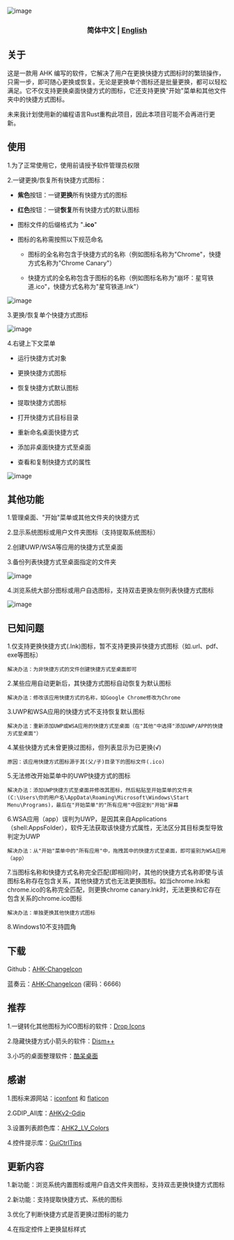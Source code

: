 ![image](https://github.com/iKineticate/AHK-ChangeIcon/blob/main/intro-images/homepage.png)

<h3 align="center"> 简体中文 | <a href='./README-en_US.md'>English</a></h3>

## 关于

这是一款用 AHK 编写的软件，它解决了用户在更换快捷方式图标时的繁琐操作，只需一步，即可随心更换或恢复。无论是更换单个图标还是批量更换，都可以轻松满足。它不仅支持更换桌面快捷方式的图标，它还支持更换"开始"菜单和其他文件夹中的快捷方式图标。

未来我计划使用新的编程语言Rust重构此项目，因此本项目可能不会再进行更新。

## 使用

1.为了正常使用它，使用前请授予软件管理员权限

2.一键更换/恢复所有快捷方式图标：
* **紫色**按钮：一键**更换**所有快捷方式的图标
* **红色**按钮：一键**恢复**所有快捷方式的默认图标
* 图标文件的后缀格式为 "**.ico**"
* 图标的名称需按照以下规范命名

    * 图标的全名称包含于快捷方式的名称（例如图标名称为"Chrome"，快捷方式名称为"Chrome Canary"）

    * 快捷方式的全名称包含于图标的名称（例如图标名称为"崩坏：星穹铁道.ico"，快捷方式名称为"星穹铁道.lnk"）

![image](https://github.com/iKineticate/AHK-ChangeIcon/blob/main/intro-images/change_and_restore.gif)

3.更换/恢复单个快捷方式图标

![image](https://github.com/iKineticate/AHK-ChangeIcon/blob/main/intro-images/change_one.gif)

4.右键上下文菜单

* 运行快捷方式对象

* 更换快捷方式图标

* 恢复快捷方式默认图标

* 提取快捷方式图标

* 打开快捷方式目标目录

* 重新命名桌面快捷方式

* 添加非桌面快捷方式至桌面

* 查看和复制快捷方式的属性

![image](https://github.com/iKineticate/AHK-ChangeIcon/blob/main/intro-images/menu.jpg)

## 其他功能

1.管理桌面、"开始"菜单或其他文件夹的快捷方式

2.显示系统图标或用户文件夹图标（支持提取系统图标）

2.创建UWP/WSA等应用的快捷方式至桌面

3.备份列表快捷方式至桌面指定的文件夹

![image](https://github.com/iKineticate/AHK-ChangeIcon/blob/main/intro-images/other_zh.png)

4.浏览系统大部分图标或用户自选图标，支持双击更换左侧列表快捷方式图标

![image](https://github.com/iKineticate/AHK-ChangeIcon/blob/main/intro-images/system_icons.gif)

## 已知问题

1.仅支持更换快捷方式(.lnk)图标，暂不支持更换非快捷方式图标（如.url、pdf、exe等图标）

    解决办法：为非快捷方式的文件创建快捷方式至桌面即可

2.某些应用自动更新后，其快捷方式图标自动恢复为默认图标

    解决办法：修改该应用快捷方式的名称，如Google Chrome修改为Chrome

3.UWP和WSA应用的快捷方式不支持恢复默认图标

    解决办法：重新添加UWP或WSA应用的快捷方式至桌面（在"其他"中选择"添加UWP/APP的快捷方式至桌面"）

4.某些快捷方式未曾更换过图标，但列表显示为已更换(√)

    原因：该应用快捷方式图标源于其(父/子)目录下的图标文件(.ico)

5.无法修改开始菜单中的UWP快捷方式的图标

    解决办法：添加UWP快捷方式至桌面并修改其图标，然后粘贴至开始菜单的文件夹(C:\Users\你的用户名\AppData\Roaming\Microsoft\Windows\Start Menu\Programs)，最后在"开始菜单"的"所有应用"中固定到"开始"屏幕

6.WSA应用（app）误判为UWP，是因其来自Applications（shell:AppsFolder），软件无法获取该快捷方式属性，无法区分其目标类型导致判定为UWP

    解决办法：从"开始"菜单中的"所有应用"中，拖拽其中的快捷方式至桌面，即可鉴别为WSA应用（app）

7.当图标名称和快捷方式名称完全匹配(即相同)时，其他的快捷方式名称即使与该图标名称存在包含关系，其他快捷方式也无法更换图标。如当chrome.lnk和chrome.ico的名称完全匹配，则更换chrome canary.lnk时，无法更换和它存在包含关系的chrome.ico图标

    解决办法：单独更换其他快捷方式图标

8.Windows10不支持圆角

## 下载

Github：[AHK-ChangeIcon](https://github.com/iKineticate/AHK-ChangeIcon/releases/latest)

蓝奏云：[AHK-ChangeIcon](https://wwu.lanzoul.com/b03rjy4ud) (密码：6666)


## 推荐

1.一键转化其他图标为ICO图标的软件：[Drop Icons](https://github.com/genesistoxical/drop-icons)

2.隐藏快捷方式小箭头的软件：[Dism++](https://github.com/Chuyu-Team/Dism-Multi-language)

3.小巧的桌面整理软件：[酷呆桌面](https://www.coodesker.com)

## 感谢

1.图标来源网站：[iconfont](https://www.iconfont.cn) 和 [flaticon](https://www.flaticon.com/)

2.GDIP_All库：[AHKv2-Gdip](https://github.com/buliasz/AHKv2-Gdip)

3.设置列表颜色库：[AHK2_LV_Colors](https://github.com/AHK-just-me/AHK2_LV_Colors)

4.控件提示库：[GuiCtrlTips](https://www.autohotkey.com/boards/viewtopic.php?f=83&t=116218)

## 更新内容

1.新功能：浏览系统内置图标或用户自选文件夹图标，支持双击更换快捷方式图标

2.新功能：支持提取快捷方式、系统的图标

3.优化了判断快捷方式是否更换过图标的能力

4.在指定控件上更换鼠标样式 